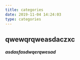 ```yaml
---
title: categories
date: 2019-11-04 14:24:03
type: categories
---
```


## qwewqrqweasdaczxc
##### asdasfasdwqerqwesad
